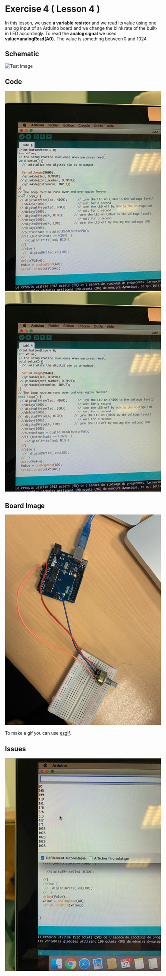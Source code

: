 


# Exercise 4 ( Lesson 4 )  

In this lesson, we used **a variable resistor** and we read its value using one analog input of an Arduino board and we change the blink rate of the built-in LED accordingly. 
To read the **analog signal** we used **value=analogRead(A0).** 
The value is something between 0 and 1024. 


## Schematic 
![Test Image](photo.png?raw=true)

## Code
![Test Image0](https://github.com/efrei-paris-sud/2020-C-Just-do-it/blob/main/lab/1/ex4/Capture%20d%E2%80%99e%CC%81cran%202020-12-02%20a%CC%80%2009.46.51.png)
![Test Image1](https://github.com/efrei-paris-sud/2020-C-Just-do-it/blob/main/lab/1/ex4/Capture%20d%E2%80%99e%CC%81cran%202020-12-02%20a%CC%80%2009.46.51.png) 
## Board Image
![Board](https://github.com/efrei-paris-sud/2020-C-Just-do-it/blob/main/lab/1/ex4/Capture%20d%E2%80%99e%CC%81cran%202020-12-02%20a%CC%80%2009.38.41.png)

To make a gif you can use [ezgif](https://ezgif.com/maker).
## Issues

![Test Image2](https://github.com/efrei-paris-sud/2020-C-Just-do-it/blob/main/lab/1/ex4/Capture%20d%E2%80%99e%CC%81cran%202020-12-02%20a%CC%80%2009.38.46.png)
